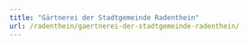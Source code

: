 ```yaml
---
title: "Gärtnerei der Stadtgemeinde Radenthein"
url: /radenthein/gaertnerei-der-stadtgemeinde-radenthein/
---
```

